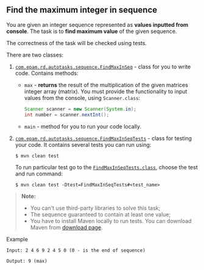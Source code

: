 ## Find the maximum integer in sequence

You are given an integer sequence represented as **values inputted from console**. 
The task is to **find maximum value** of the given sequence. 

The correctness of the task will be checked using tests.

There are two classes:

1) [`com.epam.rd.autotasks.sequence.FindMaxInSeq`](src/main/java/com/epam/rd/autotasks/sequence/FindMaxInSeq.java) - class for you to write code. Contains methods:
    - `max` - **returns** the result of the multiplication of the given matrices integer array (matrix). You must provide the functionality to input values from the console, using `Scanner.class`:
        ```java
        Scanner scanner = new Scanner(System.in);
        int number = scanner.nextInt();
        ```
    - `main` - method for you to run your code locally.
    
2) [`com.epam.rd.autotasks.sequence.FindMaxInSeqTests`](src/test/java/com/epam/rd/autotasks/sequence/FindMaxInSeqTests.java) - class for testing your code. It contains several tests you can run using:
    ```console
    $ mvn clean test
    ```
    To run particular test go to the [`FindMaxInSeqTests.class`](src/test/java/com/epam/rd/autotasks/sequence/FindMaxInSeqTests.java), choose the test and run command:
    ```console
    $ mvn clean test -Dtest=FindMaxInSeqTests#<test_name>
    ```

> **Note:** 
>- You can't use third-party libraries to solve this task;
>- The sequence guaranteed to contain at least one value;
>- You have to install Maven locally to run tests. You can download Maven from [download page][maven-download].

Example

    Input: 2 4 6 9 2 4 5 0 (0 - is the end of sequence)

    Output: 9 (max)
    
[maven-download]: https://maven.apache.org/download.cgi